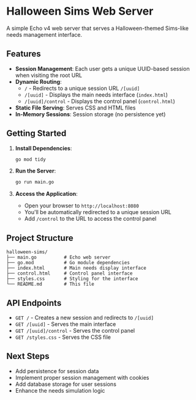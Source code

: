 # Halloween Sims Web Server

A simple Echo v4 web server that serves a Halloween-themed Sims-like needs management interface.

## Features

- **Session Management**: Each user gets a unique UUID-based session when visiting the root URL
- **Dynamic Routing**: 
  - `/` - Redirects to a unique session URL `/[uuid]`
  - `/[uuid]` - Displays the main needs interface (`index.html`)
  - `/[uuid]/control` - Displays the control panel (`control.html`)
- **Static File Serving**: Serves CSS and HTML files
- **In-Memory Sessions**: Session storage (no persistence yet)

## Getting Started

1. **Install Dependencies**:
   ```bash
   go mod tidy
   ```

2. **Run the Server**:
   ```bash
   go run main.go
   ```

3. **Access the Application**:
   - Open your browser to `http://localhost:8080`
   - You'll be automatically redirected to a unique session URL
   - Add `/control` to the URL to access the control panel

## Project Structure

```
halloween-sims/
├── main.go          # Echo web server
├── go.mod           # Go module dependencies
├── index.html       # Main needs display interface
├── control.html     # Control panel interface
├── styles.css       # Styling for the interface
└── README.md        # This file
```

## API Endpoints

- `GET /` - Creates a new session and redirects to `/[uuid]`
- `GET /[uuid]` - Serves the main interface
- `GET /[uuid]/control` - Serves the control panel
- `GET /styles.css` - Serves the CSS file

## Next Steps

- Add persistence for session data
- Implement proper session management with cookies
- Add database storage for user sessions
- Enhance the needs simulation logic
